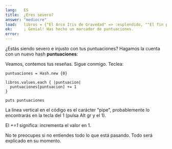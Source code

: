 ```yaml
---
lang:   ES
title:  ¿Eres severo?
answer: "mediocre"
load:	libros = {"El Arco Iris de Gravedad" => :esplendido, ""El fin profundo"" => :abismal, "Colores vivientes" => :mediocre, "Abejorros" => :mediocre}
ok:     ¡ Genial! Has hecho un marcador de puntuaciones.
error:  
---
```


¿Estás siendo severo e injusto con tus puntuaciones? Hagamos la cuenta con un nuevo hash __puntuaciones__:

Veamos, contemos tus reseñas. Sigue conmigo. Teclea:

    puntuaciones = Hash.new {0}
    
    libros.values.each { |puntuacion|
      puntuaciones[puntuacion] += 1
    }
    
    puts puntuaciones

La linea vertical en el código es el carácter "pipe", probablemente lo encontrarás en la tecla del 1 (pulsa Alt gr y el 1).

El _+=1_ significa: incrementa el valor en 1.

No te preocupes si no entiendes todo lo que está pasando. Todo será explicado en su momento.

